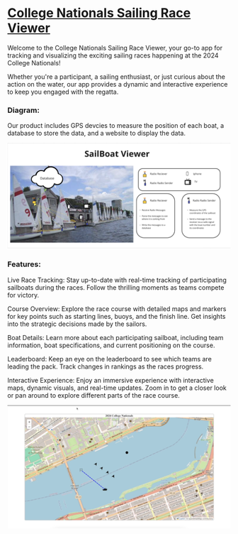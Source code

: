 
# [College Nationals Sailing Race Viewer](https://sailviewer.netlify.app/)


Welcome to the College Nationals Sailing Race Viewer, your go-to app for tracking and visualizing the exciting sailing races happening at the 2024 College Nationals! 

Whether you're a participant, a sailing enthusiast, or just curious about the action on the water, our app provides a dynamic and interactive experience to keep you engaged with the regatta.

### Diagram:
Our product includes GPS devcies to measure the position of each boat, a database to store the data, and a website to display the data.

![Watch the video](./public/static/diagram.png)

### Features:
Live Race Tracking: Stay up-to-date with real-time tracking of participating sailboats during the races. Follow the thrilling moments as teams compete for victory.

Course Overview: Explore the race course with detailed maps and markers for key points such as starting lines, buoys, and the finish line. Get insights into the strategic decisions made by the sailors.

Boat Details: Learn more about each participating sailboat, including team information, boat specifications, and current positioning on the course.

Leaderboard: Keep an eye on the leaderboard to see which teams are leading the pack. Track changes in rankings as the races progress.

Interactive Experience: Enjoy an immersive experience with interactive maps, dynamic visuals, and real-time updates. Zoom in to get a closer look or pan around to explore different parts of the race course.

[![Watch the video](./public/static/frontPage.png)](https://drive.google.com/file/d/1lX5PgYQeZrsxNtr79FXitlPQqmSk4Geb/view?usp=sharing)



